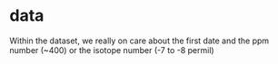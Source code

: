 # data
Within the dataset, we really on care about the first date and the ppm number (~400) or the isotope number (-7 to -8 permil)

